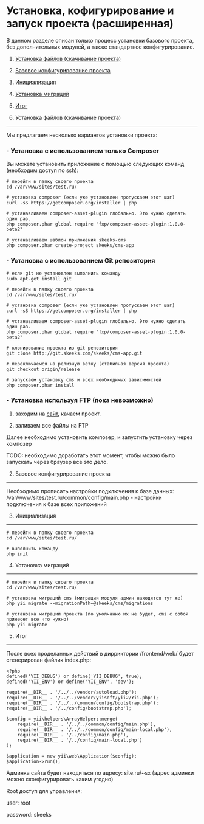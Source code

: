 Установка, кофигурирование и запуск проекта (расширенная)
========================================================
В данном разделе описан только процесс установки базового проекта, без дополнительных модулей, а также стандартное конфигурирование.

 1) [Установка файлов (скачивание проекта)](#1)
 
 2) [Базовое конфигурирование проекта](#2)
 
 3) [Инициализация](#3)
 
 4) [Установка миграций](#4)
 
 5) [Итог](#5)
 
 
1) Установка файлов (скачивание проекта)
----------------------------------------
Мы предлагаем несколько вариантов установки проекта:

### - Установка с использованием только Composer

Вы можете установить приложение с помощью следующих команд (необходим доступ по ssh):

~~~
# перейти в папку своего проекта
cd /var/www/sites/test.ru/

# установка composer (если уже установлен пропускаем этот шаг) 
curl -sS https://getcomposer.org/installer | php

# устанавливаем composer-asset-plugin глобально. Это нужно сделать один раз.
php composer.phar global require "fxp/composer-asset-plugin:1.0.0-beta2"

# устанавливаем шаблон приложения skeeks-cms
php composer.phar create-project skeeks/cms-app
~~~

### - Установка с использованием Git репозитория

~~~
# если git не установлен выполнить команду
sudo apt-get install git

# перейти в папку своего проекта
cd /var/www/sites/test.ru/

# установка composer (если уже установлен пропускаем этот шаг) 
curl -sS https://getcomposer.org/installer | php

# устанавливаем composer-asset-plugin глобально. Это нужно сделать один раз.
php composer.phar global require "fxp/composer-asset-plugin:1.0.0-beta2"

# клонирование проекта из git репозитория
git clone http://git.skeeks.com/skeeks/cms-app.git

# переключаемся на релизную ветку (стабилная версия проекта)
git checkout origin/release

# запускаем установку cms и всех необходимых зависимостей
php composer.phar install
~~~

### - Установка используя FTP (пока невозможно)

1) заходим на [сайт](http://git.skeeks.com/skeeks/cms-app.git), качаем проект.

2) заливаем все файлы на FTP

Далее необходимо установить композер, и запустить установку через композер

TODO: необходимо доработать этот момент, чтобы можно было запускать через браузер все это дело.


2) Базовое конфигурирование проекта
-----------------------------------
Необходимо прописать настройки подключения к базе данных:
/var/www/sites/test.ru/common/config/main.php - настройки подключения к базе всех приложений

3) Инициализация
-----------------
~~~
# перейти в папку своего проекта
cd /var/www/sites/test.ru/

# выполнить команду
php init
~~~

4) Установка миграций
---------------------
~~~
# перейти в папку своего проекта
cd /var/www/sites/test.ru/

# установка миграций cms (миграции модуля админ находятся тут же)
php yii migrate --migrationPath=@skeeks/cms/migrations

# установка миграций проекта (по умолчанию их не будет, cms с собой принесет все что нужно)
php yii migrate
~~~



5) Итог
-------

После всех проделанных действий в дирриктории /frontend/web/ будет сгенерирован файлик index.php:

~~~
<?php
defined('YII_DEBUG') or define('YII_DEBUG', true);
defined('YII_ENV') or define('YII_ENV', 'dev');

require(__DIR__ . '/../../vendor/autoload.php');
require(__DIR__ . '/../../vendor/yiisoft/yii2/Yii.php');
require(__DIR__ . '/../../common/config/bootstrap.php');
require(__DIR__ . '/../config/bootstrap.php');

$config = yii\helpers\ArrayHelper::merge(
    require(__DIR__ . '/../../common/config/main.php'),
    require(__DIR__ . '/../../common/config/main-local.php'),
    require(__DIR__ . '/../config/main.php'),
    require(__DIR__ . '/../config/main-local.php')
);

$application = new yii\web\Application($config);
$application->run();
~~~

Админка сайта будет находиться по адресу: site.ru/~sx (адрес админки можно сконфигурировать каким угодно)

Root доступ для управления:

user: root

password: skeeks

